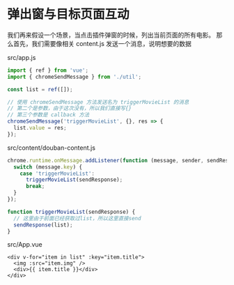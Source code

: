 # 弹出窗与目标页面互动


我们再来假设一个场景，当点击插件弹窗的时候，列出当前页面的所有电影。
那么首先，我们需要像相关 content.js 发送一个消息，说明想要的数据

src/app.js
```js
import { ref } from 'vue';
import { chromeSendMessage } from './util';

const list = ref([]);

// 使用 chromeSendMessage 方法发送名为 triggerMovieList 的消息
// 第二个是参数，由于这次没有，所以我们直接写{}
// 第三个参数是 callback 方法
chromeSendMessage('triggerMovieList', {}, res => {
  list.value = res;
});
```

src/content/douban-content.js
```js
chrome.runtime.onMessage.addListener(function (message, sender, sendResponse) {
  switch (message.key) {
    case 'triggerMovieList':
      triggerMovieList(sendResponse);
      break;
  }
});

function triggerMovieList(sendResponse) {
  // 这里由于前面已经获取过list，所以这里直接send
  sendResponse(list);
}
```


src/App.vue
```vue
<div v-for="item in list" :key="item.title">
  <img :src="item.img" />
  <div>{{ item.title }}</div>
</div>
```